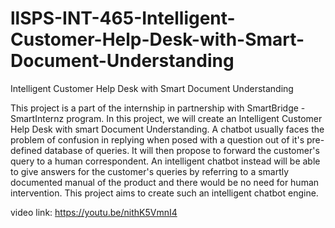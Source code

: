 # llSPS-INT-465-Intelligent-Customer-Help-Desk-with-Smart-Document-Understanding
Intelligent Customer Help Desk with Smart Document Understanding

This project is a part of the internship in partnership with SmartBridge - SmartInternz program. In this project, we will create an Intelligent Customer Help Desk with smart Document Understanding. A chatbot usually faces the problem of confusion in replying when posed with a question out of it's pre-defined database of queries. It will then propose to forward the customer's query to a human correspondent.
An intelligent chatbot instead will be able to give answers for the customer's queries by referring to a smartly documented manual of the product and there would be no need for human intervention. This project aims to create such an intelligent chatbot engine.
 

video link: https://youtu.be/nithK5VmnI4
